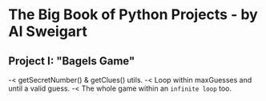 # The Big Book of Python Projects - by Al Sweigart

## Project I: "Bagels Game"
-< getSecretNumber() & getClues() utils.
-< Loop within maxGuesses and until a valid guess.
-< The whole game within an `infinite loop` too.
